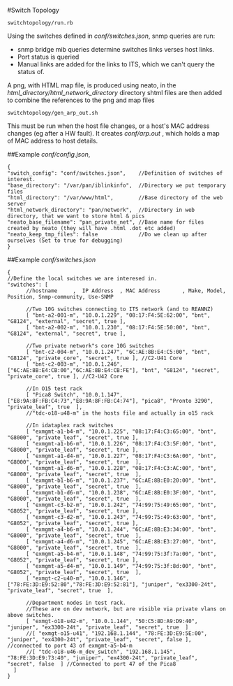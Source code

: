 #Switch Topology

`switchtopology/run.rb`

Using the switches defined in *conf/switches.json*, snmp queries are run:
* snmp bridge mib queries determine switches links verses host links.
* Port status is queried
* Manual links are added for the links to ITS, which we can't query the status of.

A png, with HTML map file, is produced using neato, in the *html_directory/html_network_directory* directory
shtml files are then added to combine the references to the png and map files

`switchtopology/gen_arp_out.sh`

This must be run when the host file changes, or a host's MAC address changes (eg after a HW fault).
It creates *conf/arp.out* , which holds a map of MAC address to host details.

##Example *conf/config.json*, 
```
{
"switch_config": "conf/switches.json",    //Definition of switches of interest.
"base_directory": "/var/pan/iblinkinfo",  //Directory we put temporary files
"html_directory": "/var/www/html",        //Base directory of the web server
"html_network_directory": "pan/network",  //Directory in web directory, that we want to store html & pics
"neato_base_filename": "pan_private_net", //Base name for files created by neato (they will have .html .dot etc added)
"neato_keep_tmp_files": false             //Do we clean up after ourselves (Set to true for debugging)
}
```

##Example *conf/switches.json*
```
{
//Define the local switches we are interesed in.
"switches": [ 
	  //hostname     ,  IP Address  , MAC Address       , Make, Model,  Position, Snmp-community, Use-SNMP

	  //Two 10G switches connecting to ITS network (and to REANNZ)
	  [ "bnt-a2-001-m", "10.0.1.229", "08:17:F4:5E:62:00", "bnt", "G8124", "external", "secret", true ], 
	  [ "bnt-a2-002-m", "10.0.1.230", "08:17:F4:5E:50:00", "bnt", "G8124", "external", "secret", true ], 

	  //Two private network"s core 10G switches
	  [ "bnt-c2-004-m", "10.0.1.247", "6C:AE:8B:E4:C5:00", "bnt", "G8124", "private_core", "secret", true ], //C2-U41 Core
	  [ "bnt-c2-003-m", "10.0.1.246", ["6C:AE:8B:E4:CB:00","6C:AE:8B:E4:CB:FE"], "bnt", "G8124", "secret", "private_core", true ], //C2-U42 Core

	  //In O15 test rack
	  [ "Pica8 Switch", "10.0.1.147", ["E8:9A:8F:FB:C4:73","E8:9A:8F:FB:C4:74"], "pica8", "Pronto 3290", "private_leaf", true  ],
	  //"tdc-o18-u48-m" in the hosts file and actually in o15 rack

	  //In idataplex rack switches
	  [ "exmgmt-a1-b4-m", "10.0.1.225", "08:17:F4:C3:65:00", "bnt", "G8000", "private_leaf", "secret", true ],
	  [ "exmgmt-a1-b6-m", "10.0.1.226", "08:17:F4:C3:5F:00", "bnt", "G8000", "private_leaf", "secret", true ],
	  [ "exmgmt-a1-d4-m", "10.0.1.227", "08:17:F4:C3:6A:00", "bnt", "G8000", "private_leaf", "secret", true  ],
	  [ "exmgmt-a1-d6-m", "10.0.1.228", "08:17:F4:C3:AC:00", "bnt", "G8000", "private_leaf", "secret", true  ],
	  [ "exmgmt-b1-b6-m", "10.0.1.237", "6C:AE:8B:E0:20:00", "bnt", "G8000", "private_leaf", "secret", true  ],
	  [ "exmgmt-b1-d6-m", "10.0.1.238", "6C:AE:8B:E0:3F:00", "bnt", "G8000", "private_leaf", "secret", true  ],
	  [ "exmgmt-c3-b2-m", "10.0.1.242", "74:99:75:49:65:00", "bnt", "G8052", "private_leaf", "secret", true ],
	  [ "exmgmt-c3-d2-m", "10.0.1.243", "74:99:75:49:63:00", "bnt", "G8052", "private_leaf", "secret", true ],
	  [ "exmgmt-a4-b6-m", "10.0.1.244", "6C:AE:8B:E3:34:00", "bnt", "G8000", "private_leaf", "secret", true  ],
	  [ "exmgmt-a4-d6-m", "10.0.1.245", "6C:AE:8B:E3:27:00", "bnt", "G8000", "private_leaf", "secret", true  ],
	  [ "exmgmt-a5-b4-m", "10.0.1.148", "74:99:75:3f:7a:00", "bnt", "G8052", "private_leaf", "secret", true ],
	  [ "exmgmt-a5-d4-m", "10.0.1.149", "74:99:75:3f:8d:00", "bnt", "G8052", "private_leaf", "secret", true  ],
	  [ "exmgt-c2-u40-m", "10.0.1.146", ["78:FE:3D:E9:52:80","78:FE:3D:E9:52:81"], "juniper", "ex3300-24t", "private_leaf", "secret", true  ],
  
	  //Department nodes in test rack.
	  //These are on dev network, but are visible via private vlans on above switches.
	  [ "exmgt-o18-u42-m", "10.0.1.144", "50:C5:8D:A9:D9:40", "juniper", "ex3300-24t", "private_leaf", "secret", true  ]
	  //[ "exmgt-o15-u41", "192.168.1.144", "78:FE:3D:E9:5E:00", "juniper", "ex4300-24t", "private_leaf", "secret", false ], //connected to port 43 of exmgmt-a5-b4-m
	  //[ "tdc-o18-u46-m_dev_switch", "192.168.1.145", "78:FE:3D:E9:73:40", "juniper", "ex4300-24t", "private_leaf", "secret", false  ] //Connected to port 47 of the Pica8 
  ]
}
```
